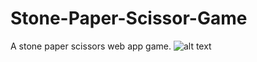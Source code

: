 # Stone-Paper-Scissor-Game
A stone paper scissors web app game.
![alt text](https://github.com/Ne0sky/Stone-Paper-Scissor-Game/blob/main/assests/images/Capture.PNG)
